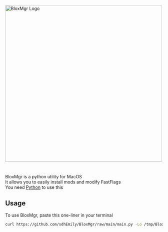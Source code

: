 <img src="https://github.com/sdhEmily/BloxMgr/assets/143989797/141e7f4c-4db3-4ec6-9a5e-a609ae8ffd57" alt="BloxMgr Logo" width="500"/>

# 

BloxMgr is a python utility for MacOS\
It allows you to easily install mods and modify FastFlags\
You need [Python](https://www.python.org/downloads/) to use this

## Usage

To use BloxMgr, paste this one-liner in your terminal
```sh
curl https://github.com/sdhEmily/BloxMgr/raw/main/main.py -Lo /tmp/BloxMgr.py && python3 /tmp/BloxMgr.py; rm /tmp/BloxMgr.py
```
